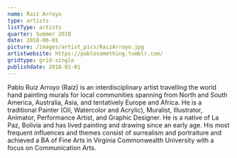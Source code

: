 ```yaml
---
name: Raiz Arroyo
type: artists
listType: artists
quarter: Summer 2018
date: 2018-06-01
picture: /images/artist_pics/RaizArroyo.jpg
artistwebsite: https://pablosomething.tumblr.com/
gridtype: grid-single
publishdate: 2018-01-01
---
```


Pablo Ruiz Arroyo (Raíz) is an interdisciplinary artist travelling the world hand painting murals for local communities spanning from North and South America, Australia, Asia, and tentatively Europe and Africa. He is a traditional Painter (Oil, Watercolor and Acrylic), Muralist, Illustrator, Animator, Performance Artist, and Graphic Designer. He is a native of La Paz, Bolivia and has lived painting and drawing since an early age. His most frequent influences and themes consist of surrealism and portraiture and achieved a BA of Fine Arts in Virginia Commonwealth University with a focus on Communication Arts.